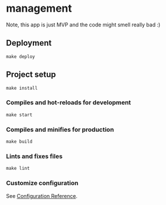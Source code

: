 # management

Note, this app is just MVP and the code might smell really bad :)

## Deployment

```
make deploy
```

## Project setup

```
make install
```

### Compiles and hot-reloads for development

```
make start
```

### Compiles and minifies for production

```
make build
```

### Lints and fixes files

```
make lint
```

### Customize configuration

See [Configuration Reference](https://cli.vuejs.org/config/).
